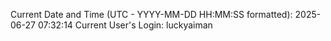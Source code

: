 Current Date and Time (UTC - YYYY-MM-DD HH:MM:SS formatted): 2025-06-27 07:32:14
Current User's Login: luckyaiman
